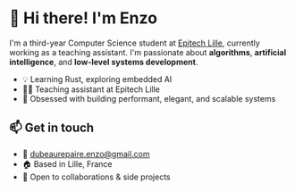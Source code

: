 # 👋 Hi there! I'm Enzo

I'm a third-year Computer Science student at [Epitech Lille](https://www.epitech.eu/), currently working as a teaching assistant. I'm passionate about **algorithms**, **artificial intelligence**, and **low-level systems development**.

- 💡 Learning Rust, exploring embedded AI
- 👨‍🏫 Teaching assistant at Epitech Lille
- 🧠 Obsessed with building performant, elegant, and scalable systems

## 📫 Get in touch

- 📧 dubeaurepaire.enzo@gmail.com  
- 🏠 Based in Lille, France  
- 🤝 Open to collaborations & side projects

